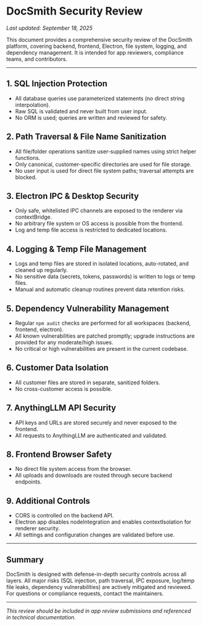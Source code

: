# DocSmith Security Review

_Last updated: September 18, 2025_

This document provides a comprehensive security review of the DocSmith platform, covering backend, frontend, Electron, file system, logging, and dependency management. It is intended for app reviewers, compliance teams, and contributors.

---

## 1. SQL Injection Protection
- All database queries use parameterized statements (no direct string interpolation).
- Raw SQL is validated and never built from user input.
- No ORM is used; queries are written and reviewed for safety.

## 2. Path Traversal & File Name Sanitization
- All file/folder operations sanitize user-supplied names using strict helper functions.
- Only canonical, customer-specific directories are used for file storage.
- No user input is used for direct file system paths; traversal attempts are blocked.

## 3. Electron IPC & Desktop Security
- Only safe, whitelisted IPC channels are exposed to the renderer via contextBridge.
- No arbitrary file system or OS access is possible from the frontend.
- Log and temp file access is restricted to dedicated locations.

## 4. Logging & Temp File Management
- Logs and temp files are stored in isolated locations, auto-rotated, and cleaned up regularly.
- No sensitive data (secrets, tokens, passwords) is written to logs or temp files.
- Manual and automatic cleanup routines prevent data retention risks.

## 5. Dependency Vulnerability Management
- Regular `npm audit` checks are performed for all workspaces (backend, frontend, electron).
- All known vulnerabilities are patched promptly; upgrade instructions are provided for any moderate/high issues.
- No critical or high vulnerabilities are present in the current codebase.

## 6. Customer Data Isolation
- All customer files are stored in separate, sanitized folders.
- No cross-customer access is possible.

## 7. AnythingLLM API Security
- API keys and URLs are stored securely and never exposed to the frontend.
- All requests to AnythingLLM are authenticated and validated.

## 8. Frontend Browser Safety
- No direct file system access from the browser.
- All uploads and downloads are routed through secure backend endpoints.

## 9. Additional Controls
- CORS is controlled on the backend API.
- Electron app disables nodeIntegration and enables contextIsolation for renderer security.
- All settings and configuration changes are validated before use.

---

## Summary
DocSmith is designed with defense-in-depth security controls across all layers. All major risks (SQL injection, path traversal, IPC exposure, log/temp file leaks, dependency vulnerabilities) are actively mitigated and reviewed. For questions or compliance requests, contact the maintainers.

---

_This review should be included in app review submissions and referenced in technical documentation._
